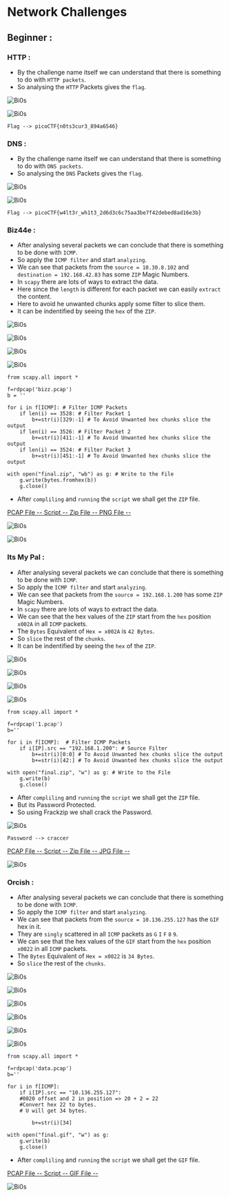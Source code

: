 # Network Challenges

## Beginner : 

### HTTP : 

- By the challenge name itself we can understand that there is something to do with `HTTP packets`. 
- So analysing the `HTTP` Packets gives the `flag`.

![Bi0s](https://github.com/a3X3k/Bi0s/blob/master/Network/Assets/1.jpeg?raw=true)

![Bi0s](https://github.com/a3X3k/Bi0s/blob/master/Network/Assets/2.jpeg?raw=true)

```
Flag --> picoCTF{n0ts3cur3_894a6546}
```

### DNS : 

- By the challenge name itself we can understand that there is something to do with `DNS packets`. 
- So analysing the `DNS` Packets gives the `flag`.

![Bi0s](https://github.com/a3X3k/Bi0s/blob/master/Network/Assets/3.jpeg?raw=true)

![Bi0s](https://github.com/a3X3k/Bi0s/blob/master/Network/Assets/4.jpeg?raw=true)

```
Flag --> picoCTF{w4lt3r_wh1t3_2d6d3c6c75aa3be7f42debed8ad16e3b}
```

### Biz44e : 

- After analysing several packets we can conclude that there is something to be done with `ICMP`.
- So apply the `ICMP filter` and start `analyzing`.
- We can see that packets from the `source = 10.30.8.102` and `destination = 192.168.42.83` has some `ZIP` Magic Numbers.
- In `scapy` there are lots of ways to extract the data.
- Here since the `length` is different for each packet we can easily `extract` the content.
- Here to avoid he unwanted chunks apply some filter to slice them.
- It can be indentified by seeing the `hex` of the `ZIP`.

![Bi0s](https://github.com/a3X3k/Bi0s/blob/master/Network/Assets/6.jpeg?raw=true)

![Bi0s](https://github.com/a3X3k/Bi0s/blob/master/Network/Assets/5.jpeg?raw=true)

![Bi0s](https://github.com/a3X3k/Bi0s/blob/master/Network/Assets/7.jpeg?raw=true)

![Bi0s](https://github.com/a3X3k/Bi0s/blob/master/Network/Assets/8.jpeg?raw=true)

```
from scapy.all import *

f=rdpcap('bizz.pcap')
b = ''

for i in f[ICMP]: # Filter ICMP Packets
	if len(i) == 3528: # Filter Packet 1
		b+=str(i)[329:-1] # To Avoid Unwanted hex chunks slice the output
	if len(i) == 3526: # Filter Packet 2
		b+=str(i)[411:-1] # To Avoid Unwanted hex chunks slice the output
	if len(i) == 3524: # Filter Packet 3
		b+=str(i)[451:-1] # To Avoid Unwanted hex chunks slice the output
	
with open("final.zip", "wb") as g: # Write to the File
	g.write(bytes.fromhex(b))
	g.close()
```

- After `compliling` and `running` the `script` we shall get the `ZIP` file.

[PCAP File -- ](https://github.com/a3X3k/Bi0s/blob/master/Network/Biz44re/bizz.pcap)
[Script -- ](https://github.com/a3X3k/Bi0s/blob/master/Network/Biz44re/1.py)
[Zip File -- ](https://github.com/a3X3k/Bi0s/blob/master/Network/Biz44re/final.zip)
[PNG File -- ](https://github.com/a3X3k/Bi0s/blob/master/Network/Biz44re/flag.png)

![Bi0s](https://github.com/a3X3k/Bi0s/blob/master/Network/Assets/9.jpeg?raw=true)

![Bi0s](https://github.com/a3X3k/Bi0s/blob/master/Network/Biz44re/flag.png?raw=true)

### Its My Pal :

- After analysing several packets we can conclude that there is something to be done with `ICMP`.
- So apply the `ICMP filter` and start `analyzing`.
- We can see that packets from the `source = 192.168.1.200` has some `ZIP` Magic Numbers.
- In `scapy` there are lots of ways to extract the data.
- We can see that the hex values of the `ZIP` start from the `hex` position `x002A` in all `ICMP` packets.
- The `Bytes` Equivalent of `Hex = x002A` is `42 Bytes`.
- So `slice` the rest of the `chunks`.
- It can be indentified by seeing the `hex` of the `ZIP`.

![Bi0s](https://github.com/a3X3k/Bi0s/blob/master/Network/Assets/10.jpeg?raw=true)

![Bi0s](https://github.com/a3X3k/Bi0s/blob/master/Network/Assets/11.jpeg?raw=true)

![Bi0s](https://github.com/a3X3k/Bi0s/blob/master/Network/Assets/12.jpeg?raw=true)

![Bi0s](https://github.com/a3X3k/Bi0s/blob/master/Network/Assets/13.jpeg?raw=true)

```
from scapy.all import *

f=rdpcap('1.pcap')
b=''

for i in f[ICMP]:  # Filter ICMP Packets
    if i[IP].src == "192.168.1.200": # Source Filter
        b+=str(i)[0:0] # To Avoid Unwanted hex chunks slice the output
	    b+=str(i)[42:] # To Avoid Unwanted hex chunks slice the output

with open("final.zip", "w") as g: # Write to the File
    g.write(b)
    g.close()
```

- After `compliling` and `running` the `script` we shall get the `ZIP` file.
- But its Password Protected.
- So using Frackzip we shall crack the Password.

![Bi0s](https://github.com/a3X3k/Bi0s/blob/master/Network/Assets/14.jpeg?raw=true)

```
Password --> craccer
```

[PCAP File -- ](https://github.com/a3X3k/Bi0s/blob/master/Network/Its%20Complicated/1.pcap)
[Script -- ](https://github.com/a3X3k/Bi0s/blob/master/Network/Its%20Complicated/1.py)
[Zip File -- ](https://github.com/a3X3k/Bi0s/blob/master/Network/Its%20Complicated/final.zip)
[JPG File -- ](https://github.com/a3X3k/Bi0s/blob/master/Network/Its%20Complicated/flag.jpg)

![Bi0s](https://github.com/a3X3k/Bi0s/blob/master/Network/Its%20Complicated/flag.jpg?raw=true)

### Orcish :

- After analysing several packets we can conclude that there is something to be done with `ICMP`.
- So apply the `ICMP filter` and start `analyzing`.
- We can see that packets from the `source = 10.136.255.127` has the `GIF` hex in it.
- They are `singly` scattered in all `ICMP` packets as `G` `I` `F` `8` `9`.
- We can see that the hex values of the `GIF` start from the `hex` position `x0022` in all `ICMP` packets.
- The `Bytes` Equivalent of `Hex = x0022` is `34 Bytes`.
- So `slice` the rest of the `chunks`.

![Bi0s](https://github.com/a3X3k/Bi0s/blob/master/Network/Assets/15.jpeg?raw=true)

![Bi0s](https://github.com/a3X3k/Bi0s/blob/master/Network/Assets/16.jpeg?raw=true)

![Bi0s](https://github.com/a3X3k/Bi0s/blob/master/Network/Assets/17.jpeg?raw=true)

![Bi0s](https://github.com/a3X3k/Bi0s/blob/master/Network/Assets/18.jpeg?raw=true)

![Bi0s](https://github.com/a3X3k/Bi0s/blob/master/Network/Assets/19.jpeg?raw=true)

![Bi0s](https://github.com/a3X3k/Bi0s/blob/master/Network/Assets/20.jpeg?raw=true)

```
from scapy.all import *

f=rdpcap('data.pcap')
b=''

for i in f[ICMP]:
    if i[IP].src == "10.136.255.127":
	#0020 offset and 2 in position => 20 + 2 = 22
	#Convert hex 22 to bytes.
	# U will get 34 bytes.

        b+=str(i)[34] 

with open("final.gif", "w") as g:
    g.write(b)
    g.close()
```

- After `compliling` and `running` the `script` we shall get the `GIF` file.

[PCAP File -- ](https://github.com/a3X3k/Bi0s/blob/master/Network/Orcish/data.pcap)
[Script -- ](https://github.com/a3X3k/Bi0s/blob/master/Network/Orcish/1.py)
[GIF File -- ](https://github.com/a3X3k/Bi0s/blob/master/Network/Orcish/final.gif)

![Bi0s](https://github.com/a3X3k/Bi0s/blob/master/Network/Orcish/final.gif?raw=true)

